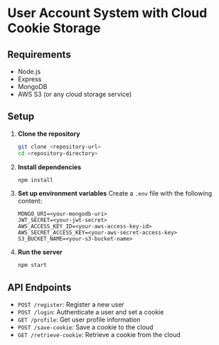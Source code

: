 # User Account System with Cloud Cookie Storage

## Requirements
- Node.js
- Express
- MongoDB
- AWS S3 (or any cloud storage service)

## Setup
1. **Clone the repository**
   ```sh
   git clone <repository-url>
   cd <repository-directory>
   ```

2. **Install dependencies**
   ```sh
   npm install
   ```

3. **Set up environment variables**
   Create a `.env` file with the following content:
   ```
   MONGO_URI=<your-mongodb-uri>
   JWT_SECRET=<your-jwt-secret>
   AWS_ACCESS_KEY_ID=<your-aws-access-key-id>
   AWS_SECRET_ACCESS_KEY=<your-aws-secret-access-key>
   S3_BUCKET_NAME=<your-s3-bucket-name>
   ```

4. **Run the server**
   ```sh
   npm start
   ```

## API Endpoints
- `POST /register`: Register a new user
- `POST /login`: Authenticate a user and set a cookie
- `GET /profile`: Get user profile information
- `POST /save-cookie`: Save a cookie to the cloud
- `GET /retrieve-cookie`: Retrieve a cookie from the cloud